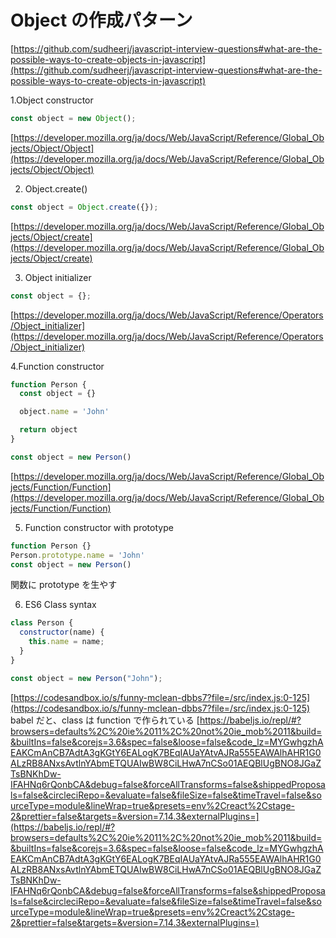 # Object の作成パターン

[https://github.com/sudheerj/javascript-interview-questions#what-are-the-possible-ways-to-create-objects-in-javascript](https://github.com/sudheerj/javascript-interview-questions#what-are-the-possible-ways-to-create-objects-in-javascript)

1.Object constructor

```js
const object = new Object();
```

[https://developer.mozilla.org/ja/docs/Web/JavaScript/Reference/Global_Objects/Object/Object](https://developer.mozilla.org/ja/docs/Web/JavaScript/Reference/Global_Objects/Object/Object)

2. Object.create()

```js
const object = Object.create({});
```

[https://developer.mozilla.org/ja/docs/Web/JavaScript/Reference/Global_Objects/Object/create](https://developer.mozilla.org/ja/docs/Web/JavaScript/Reference/Global_Objects/Object/create)

3. Object initializer

```js
const object = {};
```

[https://developer.mozilla.org/ja/docs/Web/JavaScript/Reference/Operators/Object_initializer](https://developer.mozilla.org/ja/docs/Web/JavaScript/Reference/Operators/Object_initializer)

4.Function constructor

```js
function Person {
  const object = {}

  object.name = 'John'

  return object
}

const object = new Person()
```

[https://developer.mozilla.org/ja/docs/Web/JavaScript/Reference/Global_Objects/Function/Function](https://developer.mozilla.org/ja/docs/Web/JavaScript/Reference/Global_Objects/Function/Function)

5. Function constructor with prototype

```js
function Person {}
Person.prototype.name = 'John'
const object = new Person()
```

関数に prototype を生やす

6. ES6 Class syntax

```js
class Person {
  constructor(name) {
    this.name = name;
  }
}

const object = new Person("John");
```

[https://codesandbox.io/s/funny-mclean-dbbs7?file=/src/index.js:0-125](https://codesandbox.io/s/funny-mclean-dbbs7?file=/src/index.js:0-125)
babel だと、class は function で作られている
[https://babeljs.io/repl/#?browsers=defaults%2C%20ie%2011%2C%20not%20ie_mob%2011&build=&builtIns=false&corejs=3.6&spec=false&loose=false&code_lz=MYGwhgzhAEAKCmAnCB7AdtA3gKGtY6EALogK7BEqIAUaYAtvAJRa555EAWAlhAHR1G0ALzRB8ANxsAvtlnYAbmETQUAIwBW8CiLHwA7nCSo01AEQBlUgBNO8JGaZTsBNKhDw-IFAHNq6rQonbCA&debug=false&forceAllTransforms=false&shippedProposals=false&circleciRepo=&evaluate=false&fileSize=false&timeTravel=false&sourceType=module&lineWrap=true&presets=env%2Creact%2Cstage-2&prettier=false&targets=&version=7.14.3&externalPlugins=](https://babeljs.io/repl/#?browsers=defaults%2C%20ie%2011%2C%20not%20ie_mob%2011&build=&builtIns=false&corejs=3.6&spec=false&loose=false&code_lz=MYGwhgzhAEAKCmAnCB7AdtA3gKGtY6EALogK7BEqIAUaYAtvAJRa555EAWAlhAHR1G0ALzRB8ANxsAvtlnYAbmETQUAIwBW8CiLHwA7nCSo01AEQBlUgBNO8JGaZTsBNKhDw-IFAHNq6rQonbCA&debug=false&forceAllTransforms=false&shippedProposals=false&circleciRepo=&evaluate=false&fileSize=false&timeTravel=false&sourceType=module&lineWrap=true&presets=env%2Creact%2Cstage-2&prettier=false&targets=&version=7.14.3&externalPlugins=)
